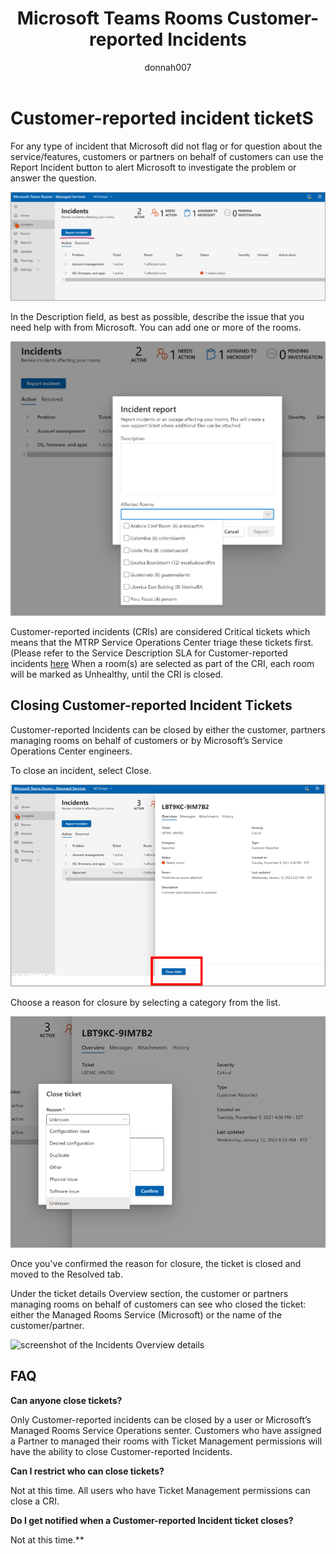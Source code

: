 ﻿---
title: Microsoft Teams Rooms Customer-reported Incidents
author: donnah007
ms.author: v-donnahill
manager: serdars
ms.reviewer: dstrome 
ms.topic: article
ms.tgt.pltfrm: cloud
ms.service: msteams
audience: Admin
ms.collection: 
  - M365-collaboration
  - m365initiative-meetings
appliesto: 
  - Microsoft Teams
ms.localizationpriority: medium
search.appverid: MET150
description: Partners/Customers can manually close incidents and ensure accurate reporting of Room health in MTRP.
---

# Customer-reported incident ticketS

For any type of incident that Microsoft did not flag or for question about the service/features, customers or partners on behalf of customers can use the Report Incident button to alert Microsoft to investigate the problem or answer the question.

![screenshot of the Incidents->Report incident](../media/customer-reported-incidents-001.png)

In the Description field, as best as possible, describe the issue that you need help with from Microsoft. You can add one or more of the rooms.

![screenshot of the incident report rooms affected](../media/customer-reported-incidents-002.png)

Customer-reported incidents (CRIs) are considered Critical tickets which means that the MTRP Service Operations Center triage these tickets first.  (Please refer to the Service Description SLA for Customer-reported incidents [here](microsoft-teams-rooms-premium.md) When a room(s) are selected as part of the CRI, each room will be marked as Unhealthy, until the CRI is closed.

## Closing Customer-reported Incident Tickets

Customer-reported Incidents can be closed by either the customer, partners managing rooms on behalf of customers or by Microsoft’s Service Operations Center engineers. 

To close an incident, select Close. 

![screenshot of the](../media/customer-reported-incidents-003.png)

Choose a reason for closure by selecting a category from the list.

![screenshot of list of reasons for ticket](../media/customer-reported-incidents-004.png)

Once you've confirmed the reason for closure, the ticket is closed and moved to the Resolved tab. 

Under the ticket details Overview section, the customer or partners managing rooms on behalf of customers can see who closed the ticket: either the Managed Rooms Service (Microsoft) or the name of the customer/partner.  

![screenshot of the Incidents Overview details](../media/customer-reported-incidents-005.png)

## FAQ

**Can anyone close tickets?**

Only Customer-reported incidents can be closed by a user or Microsoft’s Managed Rooms Service Operations senter.  Customers who have assigned a Partner to managed their rooms with Ticket Management permissions will have the ability to close Customer-reported Incidents.

**Can I restrict who can close tickets?**

Not at this time. All users who have Ticket Management permissions can close a CRI.

**Do I get notified when a Customer-reported Incident ticket closes?**

Not at this time.**